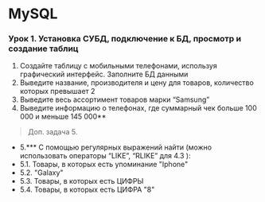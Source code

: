 # MySQL

### Урок 1. Установка СУБД, подключение к БД, просмотр и создание таблиц
1. Создайте таблицу с мобильными телефонами, используя графический интерфейс. Заполните БД данными
2. Выведите название, производителя и цену для товаров, количество которых превышает 2
3. Выведите весь ассортимент товаров марки “Samsung”
4. Выведите информацию о телефонах, где суммарный чек больше 100 000 и меньше 145 000**

> Доп. задача 5.
- 5.*** С помощью регулярных выражений найти (можно использовать операторы “LIKE”, “RLIKE” для 4.3 ):
- 5.1. Товары, в которых есть упоминание "Iphone"
- 5.2. "Galaxy"
- 5.3. Товары, в которых есть ЦИФРЫ
- 5.4. Товары, в которых есть ЦИФРА "8"
